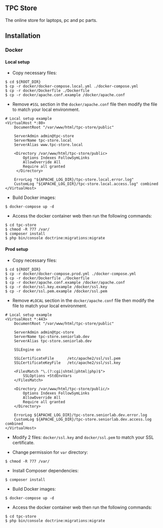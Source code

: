 ## TPC Store

The online store for laptops, pc and pc parts.

## Installation

### Docker

#### Local setup

- Copy necessary files:

```shell
$ cd ${ROOT_DIR}
$ cp -r docker/docker-compose.local.yml ./docker-compose.yml
$ cp -r docker/Dockerfile ./Dockerfile
$ cp -r docker/apache.conf.example /docker/apache.conf
```

- Remove ```#SSL``` section in the ```docker/apache.conf``` file then modify the file to match your local environment.

```apacheconf
# Local setup example
<VirtualHost *:80>
    DocumentRoot "/var/www/html/tpc-store/public"

    ServerAdmin admin@tpc-store
    ServerName tpc-store.local
    ServerAlias www.tpc-store.local

    <Directory /var/www/html/tpc-store/public>
        Options Indexes FollowSymLinks
        AllowOverride All
        Require all granted
     </Directory>

    ErrorLog "${APACHE_LOG_DIR}/tpc-store.local.error.log"
    CustomLog "${APACHE_LOG_DIR}/tpc-store.local.access.log" combined
</VirtualHost>
```

- Build Docker images:

```shell
$ docker-compose up -d
```

- Access the docker container web then run the following commands:

```shell
$ cd tpc-store
$ chmod -R 777 /var/
$ composer install
$ php bin/console doctrine:migrations:migrate
```

#### Prod setup

- Copy necessary files:

```shell
$ cd ${ROOT_DIR}
$ cp -r docker/docker-compose.prod.yml ./docker-compose.yml
$ cp -r docker/Dockerfile ./Dockerfile
$ cp -r docker/apache.conf.example /docker/apache.conf
$ cp -r docker/ssl.key.example /docker/ssl.key
$ cp -r docker/ssl.pem.example /docker/ssl.pem
```

- Remove ```#LOCAL``` section in the ```docker/apache.conf``` file then modify the file to match your local environment.

```apacheconf
# Local setup example
<VirtualHost *:443>
    DocumentRoot "/var/www/html/tpc-store/public"

    ServerAdmin admin@tpc-store
    ServerName tpc-store.seniorlab.dev
    ServerAlias tpc-store.seniorlab.dev

    SSLEngine on

    SSLCertificateFile      /etc/apache2/ssl/ssl.pem
    SSLCertificateKeyFile   /etc/apache2/ssl/ssl.key

    <FilesMatch "\.(?:cgi|shtml|phtml|php)$">
        SSLOptions +StdEnvVars
    </FilesMatch>

    <Directory /var/www/html/tpc-store/public/>
        Options Indexes FollowSymLinks
        AllowOverride All
        Require all granted
    </Directory>

    ErrorLog ${APACHE_LOG_DIR}/tpc-store.seniorlab.dev.error.log
    CustomLog ${APACHE_LOG_DIR}/tpc-store.seniorlab.dev.access.log combined
</VirtualHost>
```

- Modify 2 files: ```docker/ssl.key``` and ```docker/ssl.pem``` to match your SSL certificate.

- Change permission for ```var``` directory:

```shell
$ chmod -R 777 /var/
```

- Install Composer dependencies:

```shell
$ composer install
```

- Build Docker images:

```shell
$ docker-compose up -d
```

- Access the docker container web then run the following commands:

```shell
$ cd tpc-store
$ php bin/console doctrine:migrations:migrate
```